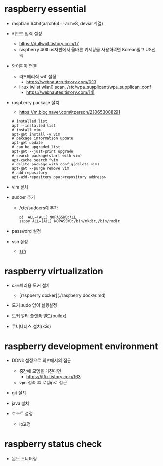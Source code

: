 # raspberry essential

* raspbian 64bit(aarch64==armv8, devian계열)

* 키보드 입력 설정
  * https://dullwolf.tistory.com/17
  * raspberry 400 us자판에서 올바른 키세팅을 사용하려면 Korean말고 US선택
  
* 와이파이 연결
  * 라즈베리식 wifi 설정
    * https://webnautes.tistory.com/903
  * linux iwlist wlan0 scan, /etc/wpa_supplicant/wpa_supplicant.conf
    * https://webnautes.tistory.com/141
  
* raspberry package 설치

  * https://m.blog.naver.com/itperson/220653088291

  ```shell
  # installed list
  apt --installed list
  # install vim
  apt-get install -y vim
  # package information update
  apt-get update
  # can be upgraded list
  apt-get --just-print upgrade
  # search package(start with vim)
  apt-cache search ^vim
  # delete package with config(delete vim)
  apt-get --purge remove vim
  # add repository
  apt-add-repository ppa:<repository address>
  ```

* vim 설치

* sudoer 추가

  * /etc/sudoers에 추가

    ```shell
    pi	ALL=(ALL) NOPASSWD:ALL
    zeppy ALL=(ALL) NOPASSWD:/bin/mkdir,/bin/rmdir
    ```

* password 설정

* ssh 설정

  * [ssh](../ssh/ssh.md)

# raspberry virtualization

* 라즈베리용 도커 설치

  * [raspberry docker](./raspberry docker.md)
* 도커 sudo 없이 실행설정
* 도커 멀티 플랫폼 빌드(buildx)
* 쿠버네티스 설치(k3s)

# raspberry development environment

* DDNS 설정으로 외부에서의 접근

  * 중간에 모뎀을 거친다면
    * https://itfix.tistory.com/163
  * vpn 접속 후 로컬ip로 접근
* git 설치
* java 설치
* 호스트 설정
  * ip고정

# raspberry status check

* 온도 모니터링
